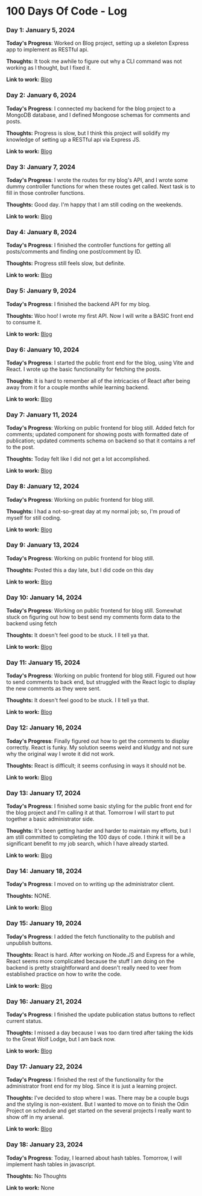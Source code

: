 # 100 Days Of Code - Log

### Day 1: January 5, 2024 

**Today's Progress**: Worked on Blog project, setting up a skeleton Express app to implement as RESTful api.

**Thoughts:** It took me awhile to figure out why a CLI command was not working as I thought, but I fixed it.

**Link to work:** [Blog](https://github.com/dp-beck/blog)

### Day 2: January 6, 2024 

**Today's Progress**: I connected my backend for the blog project to a MongoDB database, and I defined Mongoose schemas for comments and posts.

**Thoughts:** Progress is slow, but I think this project will solidify my knowledge of setting up a RESTful api via Express JS.

**Link to work:** [Blog](https://github.com/dp-beck/blog)

### Day 3: January 7, 2024 

**Today's Progress**: I wrote the routes for my blog's API, and I wrote some dummy controller functions for when these routes get called. Next task is to fill in those controller functions.

**Thoughts:** Good day. I'm happy that I am still coding on the weekends.

**Link to work:** [Blog](https://github.com/dp-beck/blog)

### Day 4: January 8, 2024 

**Today's Progress**: I finished the controller functions for getting all posts/comments and finding one post/comment by ID.

**Thoughts:** Progress still feels slow, but definite.

**Link to work:** [Blog](https://github.com/dp-beck/blog)

### Day 5: January 9, 2024 

**Today's Progress**: I finished the backend API for my blog.

**Thoughts:** Woo hoo! I wrote my first API. Now I will write a BASIC front end to consume it.

**Link to work:** [Blog](https://github.com/dp-beck/blog)

### Day 6: January 10, 2024 

**Today's Progress**: I started the public front end for the blog, using Vite and React. I wrote up the basic functionality for fetching the posts.

**Thoughts:** It is hard to remember all of the intricacies of React after being away from it for a couple months while learning backend.

**Link to work:** [Blog](https://github.com/dp-beck/blog-frontend-public)

### Day 7: January 11, 2024 

**Today's Progress**: Working on public frontend for blog still. Added fetch for comments; updated component for showing posts with formatted date of publication; updated comments schema on backend so that it contains a ref to the post.

**Thoughts:** Today felt like I did not get a lot accomplished.

**Link to work:** [Blog](https://github.com/dp-beck/blog-frontend-public)


### Day 8: January 12, 2024 

**Today's Progress**: Working on public frontend for blog still. 

**Thoughts:** I had a not-so-great day at my normal job; so, I'm proud of myself for still coding.

**Link to work:** [Blog](https://github.com/dp-beck/blog-frontend-public)


### Day 9: January 13, 2024 

**Today's Progress**: Working on public frontend for blog still. 

**Thoughts:** Posted this a day late, but I did code on this day

**Link to work:** [Blog](https://github.com/dp-beck/blog-frontend-public)

### Day 10: January 14, 2024 

**Today's Progress**: Working on public frontend for blog still. Somewhat stuck on figuring out how to best send my comments form data to the backend using fetch 

**Thoughts:** It doesn't feel good to be stuck. I ll tell ya that.

**Link to work:** [Blog](https://github.com/dp-beck/blog-frontend-public)

### Day 11: January 15, 2024 

**Today's Progress**: Working on public frontend for blog still. Figured out how to send comments to back end, but struggled with the React logic to display the new comments as they were sent.

**Thoughts:** It doesn't feel good to be stuck. I ll tell ya that.

**Link to work:** [Blog](https://github.com/dp-beck/blog-frontend-public)

### Day 12: January 16, 2024 

**Today's Progress**: Finally figured out how to get the comments to display correctly. React is funky. My solution seems weird and kludgy and not sure why the original way I wrote it did not work. 

**Thoughts:** React is difficult; it seems confusing in ways it should not be.

**Link to work:** [Blog](https://github.com/dp-beck/blog-frontend-public)

### Day 13: January 17, 2024 

**Today's Progress**: I finished some basic styling for the public front end for the blog project and I'm calling it at that. Tomorrow I will start to put together a basic administrator side. 

**Thoughts:** It's been getting harder and harder to maintain my efforts, but I am still committed to completing the 100 days of code. I think it will be a significant benefit to my job search, which I have already started.

**Link to work:** [Blog](https://github.com/dp-beck/blog-frontend-public)

### Day 14: January 18, 2024 

**Today's Progress**: I moved on to writing up the administrator client.

**Thoughts:** NONE.

**Link to work:** [Blog](https://github.com/dp-beck/blog-frontend-administrator)

### Day 15: January 19, 2024 

**Today's Progress**: I added the fetch functionality to the publish and unpublish buttons.

**Thoughts:** React is hard. After working on Node.JS and Express for a while, React seems more complicated because the stuff I am doing on the backend is pretty straightforward and doesn't really need to veer from established practice on how to write the code.

**Link to work:** [Blog](https://github.com/dp-beck/blog-frontend-administrator)

### Day 16: January 21, 2024 

**Today's Progress**: I finished the update publication status buttons to reflect current status.

**Thoughts:** I missed a day because I was too darn tired after taking the kids to the Great Wolf Lodge, but I am back now.

**Link to work:** [Blog](https://github.com/dp-beck/blog-frontend-administrator)

### Day 17: January 22, 2024 

**Today's Progress**: I finished the rest of the functionality for the administrator front end for my blog. Since it is just a learning project. 

**Thoughts:** I've decided to stop where I was. There may be a couple bugs and the styling is non-existent. But I wanted to move on to finish the Odin Project on schedule and get started on the several projects I really want to show off in my arsenal.

**Link to work:** [Blog](https://github.com/dp-beck/blog-frontend-administrator)

### Day 18: January 23, 2024 

**Today's Progress**: Today, I learned about hash tables. Tomorrow, I will implement hash tables in javascript.

**Thoughts:** No Thoughts

**Link to work:** None
